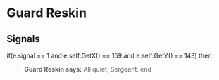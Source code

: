 # Guard Reskin


## Signals

if(e.signal == 1 and e.self:GetX() == 159 and e.self:GetY() == 143) then


>**Guard Reskin says:** All quiet, Sergeant.
end
